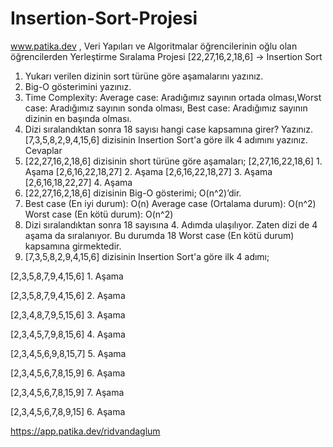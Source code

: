 # Insertion-Sort-Projesi
www.patika.dev , Veri Yapıları ve Algoritmalar öğrencilerinin oğlu olan öğrencilerden Yerleştirme Sıralama Projesi
[22,27,16,2,18,6] -> Insertion Sort
1.	Yukarı verilen dizinin sort türüne göre aşamalarını yazınız.
2.	Big-O gösterimini yazınız.
3.	Time Complexity: Average case: Aradığımız sayının ortada olması,Worst case: Aradığımız sayının sonda olması, Best case: Aradığımız sayının dizinin en başında olması.
4.	Dizi sıralandıktan sonra 18 sayısı hangi case kapsamına girer? Yazınız.
[7,3,5,8,2,9,4,15,6] dizisinin Insertion Sort'a göre ilk 4 adımını yazınız.
Cevaplar
1.	[22,27,16,2,18,6] dizisinin short türüne göre aşamaları;
[2,27,16,22,18,6] 1. Aşama
[2,6,16,22,18,27] 2. Aşama
[2,6,16,22,18,27] 3. Aşama
[2,6,16,18,22,27] 4. Aşama
2.	[22,27,16,2,18,6] dizisinin Big-O gösterimi; O(n^2)’dir.
3.	Best case (En iyi durum): O(n)
Average case (Ortalama durum): O(n^2)
Worst case (En kötü durum): O(n^2)
4.	Dizi sıralandıktan sonra 18 sayısına 4. Adımda ulaşılıyor. Zaten dizi de 4 aşama da sıralanıyor. Bu durumda 18 Worst case (En kötü durum) kapsamına girmektedir.
5.	[7,3,5,8,2,9,4,15,6] dizisinin Insertion Sort'a göre ilk 4 adımı;

[2,3,5,8,7,9,4,15,6] 1. Aşama

[2,3,5,8,7,9,4,15,6] 2. Aşama

[2,3,4,8,7,9,5,15,6] 3. Aşama

[2,3,4,5,7,9,8,15,6] 4. Aşama

[2,3,4,5,6,9,8,15,7] 5. Aşama

[2,3,4,5,6,7,8,15,9] 6. Aşama

[2,3,4,5,6,7,8,15,9] 7. Aşama

[2,3,4,5,6,7,8,9,15] 6. Aşama

https://app.patika.dev/ridvandaglum
